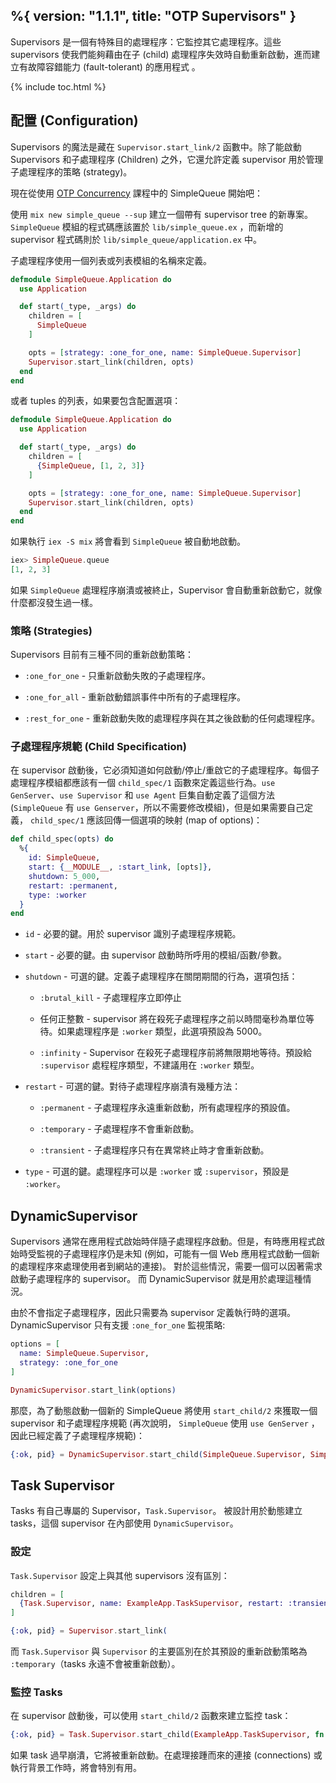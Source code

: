 %{
  version: "1.1.1",
  title: "OTP Supervisors"
}
---

Supervisors 是一個有特殊目的處理程序：它監控其它處理程序。這些 supervisors 使我們能夠藉由在子 (child) 處理程序失效時自動重新啟動，進而建立有故障容錯能力 (fault-tolerant) 的應用程式 。

{% include toc.html %}

## 配置 (Configuration)

Supervisors 的魔法是藏在 `Supervisor.start_link/2` 函數中。除了能啟動 Supervisors 和子處理程序 (Children) 之外，它還允許定義 supervisor 用於管理子處理程序的策略 (strategy)。

現在從使用 [OTP Concurrency](../../advanced/otp-concurrency) 課程中的 SimpleQueue 開始吧：

使用 `mix new simple_queue --sup` 建立一個帶有 supervisor tree 的新專案。`SimpleQueue` 模組的程式碼應該置於 `lib/simple_queue.ex` ，而新增的 supervisor 程式碼則於 `lib/simple_queue/application.ex` 中。

子處理程序使用一個列表或列表模組的名稱來定義。

```elixir
defmodule SimpleQueue.Application do
  use Application

  def start(_type, _args) do
    children = [
      SimpleQueue
    ]

    opts = [strategy: :one_for_one, name: SimpleQueue.Supervisor]
    Supervisor.start_link(children, opts)
  end
end
```

或者 tuples 的列表，如果要包含配置選項：

```elixir
defmodule SimpleQueue.Application do
  use Application

  def start(_type, _args) do
    children = [
      {SimpleQueue, [1, 2, 3]}
    ]

    opts = [strategy: :one_for_one, name: SimpleQueue.Supervisor]
    Supervisor.start_link(children, opts)
  end
end
```

如果執行 `iex -S mix` 將會看到 `SimpleQueue` 被自動地啟動。

```elixir
iex> SimpleQueue.queue
[1, 2, 3]
```

如果 `SimpleQueue` 處理程序崩潰或被終止，Supervisor 會自動重新啟動它，就像什麼都沒發生過一樣。

### 策略 (Strategies)

Supervisors 目前有三種不同的重新啟動策略：

+ `:one_for_one` - 只重新啟動失敗的子處理程序。

+ `:one_for_all` - 重新啟動錯誤事件中所有的子處理程序。

+ `:rest_for_one` - 重新啟動失敗的處理程序與在其之後啟動的任何處理程序。

### 子處理程序規範 (Child Specification)

在 supervisor 啟動後，它必須知道如何啟動/停止/重啟它的子處理程序。每個子處理程序模組都應該有一個 `child_spec/1` 函數來定義這些行為。`use GenServer`、`use Supervisor` 和 `use Agent` 巨集自動定義了這個方法 (`SimpleQueue` 有 `use Genserver`，所以不需要修改模組)，但是如果需要自己定義， `child_spec/1` 應該回傳一個選項的映射 (map of options)：

```elixir
def child_spec(opts) do
  %{
    id: SimpleQueue,
    start: {__MODULE__, :start_link, [opts]},
    shutdown: 5_000,
    restart: :permanent,
    type: :worker
  }
end
```

+ `id` - 必要的鍵。用於 supervisor 識別子處理程序規範。

+ `start` - 必要的鍵。由 supervisor 啟動時所呼用的模組/函數/參數。

+ `shutdown` - 可選的鍵。定義子處理程序在關閉期間的行為，選項包括：

  + `:brutal_kill` - 子處理程序立即停止

  + 任何正整數 -  supervisor 將在殺死子處理程序之前以時間毫秒為單位等待。如果處理程序是 `:worker` 類型，此選項預設為 5000。

  + `:infinity` - Supervisor 在殺死子處理程序前將無限期地等待。預設給 `:supervisor` 處程程序類型，不建議用在 `:worker` 類型。

+ `restart` - 可選的鍵。對待子處理程序崩潰有幾種方法：

  + `:permanent` - 子處理程序永遠重新啟動，所有處理程序的預設值。

  + `:temporary` - 子處理程序不會重新啟動。

  + `:transient` - 子處理程序只有在異常終止時才會重新啟動。

+ `type` - 可選的鍵。處理程序可以是 `:worker` 或 `:supervisor`，預設是 `:worker`。

## DynamicSupervisor

Supervisors 通常在應用程式啟始時伴隨子處理程序啟動。但是，有時應用程式啟始時受監視的子處理程序仍是未知 (例如，可能有一個 Web 應用程式啟動一個新的處理程序來處理使用者到網站的連接)。
對於這些情況，需要一個可以因著需求啟動子處理程序的 supervisor。 而 DynamicSupervisor 就是用於處理這種情況。

由於不會指定子處理程序，因此只需要為 supervisor 定義執行時的選項。DynamicSupervisor 只有支援 `:one_for_one` 監視策略:

```elixir
options = [
  name: SimpleQueue.Supervisor,
  strategy: :one_for_one
]

DynamicSupervisor.start_link(options)
```

那麼，為了動態啟動一個新的 SimpleQueue 將使用 `start_child/2` 來獲取一個 supervisor 和子處理程序規範 (再次說明， `SimpleQueue` 使用 `use GenServer` ，因此已經定義了子處理程序規範)：

```elixir
{:ok, pid} = DynamicSupervisor.start_child(SimpleQueue.Supervisor, SimpleQueue)
```

## Task Supervisor

Tasks 有自己專屬的 Supervisor，`Task.Supervisor`。
被設計用於動態建立 tasks，這個 supervisor 在內部使用 `DynamicSupervisor`。

### 設定

`Task.Supervisor` 設定上與其他 supervisors 沒有區別：

```elixir
children = [
  {Task.Supervisor, name: ExampleApp.TaskSupervisor, restart: :transient}
]

{:ok, pid} = Supervisor.start_link(
```

而 `Task.Supervisor` 與 `Supervisor` 的主要區別在於其預設的重新啟動策略為 `:temporary`（tasks 永遠不會被重新啟動）。

### 監控 Tasks

在 supervisor 啟動後，可以使用 `start_child/2` 函數來建立監控 task：

```elixir
{:ok, pid} = Task.Supervisor.start_child(ExampleApp.TaskSupervisor, fn -> background_work end)
```

如果 task 過早崩潰，它將被重新啟動。在處理接踵而來的連接 (connections) 或執行背景工作時，將會特別有用。
